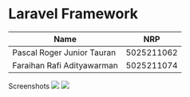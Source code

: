 <h1>Laravel Framework</h1>

| Name                        | NRP        |
|-----------------------------|------------|
|Pascal Roger Junior Tauran   | 5025211062 |
|Faraihan Rafi Adityawarman   | 5025211074 |

Screenshots
<img src="https://media.discordapp.net/attachments/879024310319210598/1158946926574710875/image.png?ex=651e18ef&is=651cc76f&hm=fd13f34662fc5874a978c1fc46ccce477057710bf12e54b36f36114be4be48c5&=&width=1440&height=607">
<img src="https://media.discordapp.net/attachments/879024310319210598/1158947011777810482/image.png?ex=651e1903&is=651cc783&hm=d4eb6382bc756c8b40b4d56b07fbe6ac2572a3d2f468e01e05c64709090b2e32&=&width=1440&height=607">